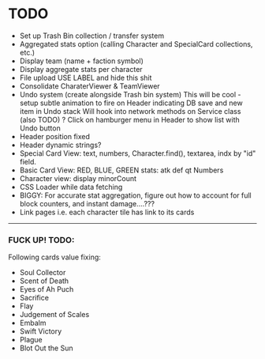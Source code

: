 # TODO

- Set up Trash Bin collection / transfer system
- Aggregated stats option (calling Character and SpecialCard collections, etc.)
- Display team (name + faction symbol)
- Display aggregate stats per character
- File upload USE LABEL and hide this shit
- Consolidate CharaterViewer & TeamViewer
- Undo system (create alongside Trash bin system)
This will be cool - setup subtle animation to fire on Header indicating DB save and new item in Undo stack
Will hook into network methods on Service class (also TODO)
? Click on hamburger menu in Header to show list with Undo button
- Header position fixed
- Header dynamic strings?
- Special Card View: text, numbers, Character.find(), textarea, indx by "id" field. 
- Basic Card View: RED, BLUE, GREEN stats: atk def qt Numbers
- Character view: display minorCount
- CSS Loader while data fetching
- BIGGY: For accurate stat aggregation, figure out how to account for full block counters, and instant damage....???
- Link pages i.e. each character tile has link to its cards

------

### FUCK UP! TODO: 
Following cards value fixing:
- Soul Collector
- Scent of Death
- Eyes of Ah Puch
- Sacrifice
- Flay
- Judgement of Scales
- Embalm
- Swift Victory
- Plague
- Blot Out the Sun